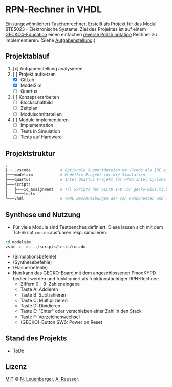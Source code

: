 # RPN-Rechner in VHDL

Ein (ungewöhnlicher) Taschenrechner. Erstellt als Projekt für das Modul BTE5023 – Elektronische Systeme. Ziel des Projektes ist auf einem [GECKO4-Education](https://gecko-wiki.ti.bfh.ch/gecko4education:start) einen einfachen [reverse Polish notation](https://de.wikipedia.org/wiki/Umgekehrte_polnische_Notation) Rechner zu implementieren. (Siehe [Aufgabenstellung](project-rpn-calculator-de.pdf).)

## Projektablauf
1. [x] Aufgabenstellung analysieren
2. [ ] Projekt aufsetzen
    - [x] GitLab
    - [x] ModelSim
    - [ ] Quartus
3. [ ] Konzept erarbeiten
    - [ ] Blockschaltbild
    - [ ] Zeitplan
    - [ ] Modulschnittstellen
4. [ ] Module implementieren
    - [ ] Implementation
    - [ ] Tests in Simulation
    - [ ] Tests auf Hardware

## Projektstruktur
<!-- mit `tree` generieren -->
```bash
.
├───.vscode             # Optionale Supportdateien um VScode als IDE einzurichten
├───modelsim            # ModelSim Projekt für die Simulation
├───quartus             # Intel Quartus Projekt für FPGA Intel Cyclone IV EP4CE15F23C8
├───scripts
│   ├───io_assignment   # Tcl Skripts der GECKO I/O von gecko-wiki.ti.bfh.ch
│   └───tests
└───vhdl                # VHDL Beschreibungen der rpn Komponenten und deren Testbenches
```

## Synthese und Nutzung
- Für viele Module sind Testbenches definiert. Diese lassen sich mit dem Tcl-Skript `run.do` ausführen resp. simulieren.
```bash
cd modelsim
vsim -c -do ../scripts/tests/run.do
```
- (Simulationsbefehle)
- (Synthesebefehle)
- (Flasherbefehle)
- Nun kann das GECKO-Board mit dem angeschlossenen PmodKYPD bedient werden und funktioniert als funktionstüchtiger RPN-Rechner:
    - Ziffern 0 - 9: Zahleneingabe
    - Taste A: Addieren
    - Taste B: Subtrahieren
    - Taste C: Multiplizieren
    - Taste D: Dividieren
    - Taste E: "Enter" oder verschieben einer Zahl in den Stack
    - Taste F: Vorzeichenwechsel
    - (GECKO)-Button SW6: Power on Reset

## Stand des Projekts
- ToDo

## Lizenz
[MIT](LICENSE) © [N. Leuenberger](mailto:leuen4@bfh.ch), [A. Reusser](mailto:reusa1@bfh.ch).
